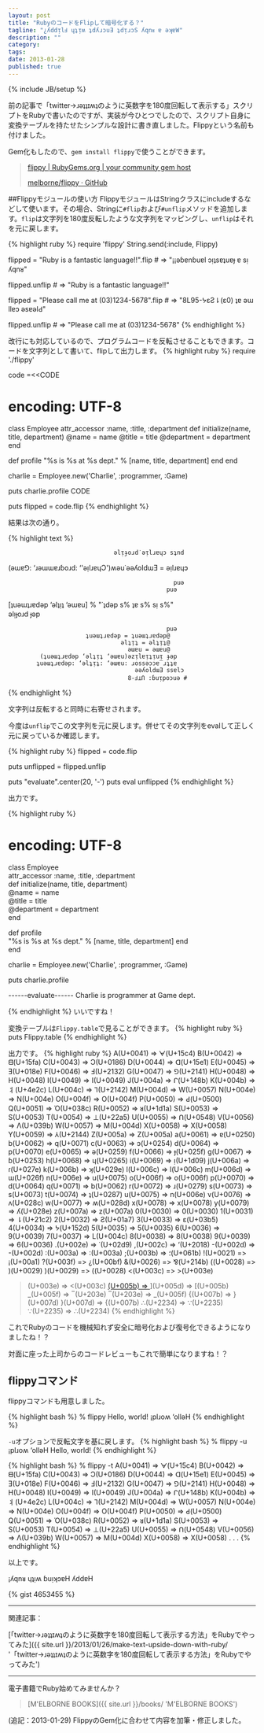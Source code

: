 ```yaml
---
layout: post
title: "RubyのコードをFlipして暗号化する？"
tagline: "¿ʎddᴉlℲ ɥʇᴉʍ ʇdʎɹɔuƎ ʇdᴉɹɔS ʎqnᴚ ɐ əʞɐW"
description: ""
category: 
tags: 
date: 2013-01-28
published: true
---
```

{% include JB/setup %}



前の記事で「twitter→ɹəʇʇɪʍʇのように英数字を180度回転して表示する」スクリプトをRubyで書いたのですが、実装が今ひとつでしたので、スクリプト自身に変換テーブルを持たせたシンプルな設計に書き直しました。Flippyという名前も付けました。

Gem化もしたので、`gem install flippy`で使うことができます。

> [flippy | RubyGems.org | your community gem host](https://rubygems.org/gems/flippy 'flippy | RubyGems.org | your community gem host')
>
> [melborne/flippy · GitHub](https://github.com/melborne/flippy 'melborne/flippy · GitHub')

##Flippyモジュールの使い方
FlippyモジュールはStringクラスにincludeするなどして使います。その場合、Stringに`#flip`および`#unflip`メソッドを追加します。`flip`は文字列を180度反転したような文字列をマッピングし、`unflip`はそれを元に戻します。

{% highlight ruby %}
require 'flippy'
String.send(:include, Flippy)

flipped = "Ruby is a fantastic language!!".flip # => "¡¡əɓɐnɓuɐl ɔᴉʇsɐʇuɐɟ ɐ sᴉ ʎqnᴚ"

flipped.unflip # => "Ruby is a fantastic language!!"

flipped = "Please call me at (03)1234-5678".flip # => "8L95-ᔭεƧ⇂(ε0) ʇɐ əɯ llɐɔ əsɐəlԀ"

flipped.unflip # => "Please call me at (03)1234-5678"
{% endhighlight %}

改行にも対応しているので、プログラムコードを反転させることもできます。コードを文字列として書いて、flipして出力します。
{% highlight ruby %}
require './flippy'

code =<<CODE
# encoding: UTF-8
class Employee
  attr_accessor :name, :title, :department
  def initialize(name, title, department)
    @name = name
    @title = title
    @department = department
  end
  
  def profile
    "%s is %s at %s dept." % [name, title, department]
  end
end

charlie = Employee.new('Charlie', :programmer, :Game)

puts charlie.profile
CODE

puts flipped = code.flip
{% endhighlight %}

結果は次の通り。

{% highlight text %}
                                                      
                                  əlᴉɟoɹd˙əᴉlɹɐɥɔ sʇnd
                                                      
 (əɯɐ⅁: ‘ɹəɯɯɐɹɓoɹd: ‘'əᴉlɹɐɥƆ')ʍəu˙əəʎoldɯƎ = əᴉlɹɐɥɔ
                                                      
                                                   puə
                                                 puə  
[ʇuəɯʇɹɐdəp ‘əlʇᴉʇ ‘əɯɐu] % "˙ʇdəp s% ʇɐ s% sᴉ s%"    
                                         əlᴉɟoɹd ɟəp  
                                                      
                                                 puə  
                          ʇuəɯʇɹɐdəp = ʇuəɯʇɹɐdəp@    
                                    əlʇᴉʇ = əlʇᴉʇ@    
                                      əɯɐu = əɯɐu@    
             (ʇuəɯʇɹɐdəp ‘əlʇᴉʇ ‘əɯɐu)əzᴉlɐᴉʇᴉuᴉ ɟəp  
            ʇuəɯʇɹɐdəp: ‘əlʇᴉʇ: ‘əɯɐu: ɹossəɔɔɐ‾ɹʇʇɐ  
                                        əəʎoldɯƎ ssɐlɔ
                                      8-Ⅎ⊥Ո :ɓuᴉpoɔuə #
{% endhighlight %}

文字列は反転すると同時に右寄せされます。

今度は`unflip`でこの文字列を元に戻します。併せてその文字列をevalして正しく元に戻っているか確認します。

{% highlight ruby %}
flipped = code.flip

puts unflipped = flipped.unflip

puts "evaluate".center(20, '-')
puts eval unflipped
{% endhighlight %}

出力です。

{% highlight ruby %}
# encoding: UTF-8                                      
 class Employee                                        
   attr_accessor :name, :title, :department            
   def initialize(name, title, department)             
     @name = name                                      
     @title = title                                    
     @department = department                          
   end                                                 
                                                       
   def profile                                         
     "%s is %s at %s dept." % [name, title, department]
   end                                                 
 end                                                   
                                                       
 charlie = Employee.new('Charlie', :programmer, :Game) 
                                                       
 puts charlie.profile                                  
                                                        
------evaluate------
Charlie is programmer at Game dept.

{% endhighlight %}
いいですね！

変換テーブルは`Flippy.table`で見ることができます。
{% highlight ruby %}
puts Flippy.table
{% endhighlight %}

出力です。
{% highlight ruby %}
A(U+0041) => ᗄ(U+15c4)
B(U+0042) => ᗺ(U+15fa)
C(U+0043) => Ɔ(U+0186)
D(U+0044) => ᗡ(U+15e1)
E(U+0045) => Ǝ(U+018e)
F(U+0046) => Ⅎ(U+2132)
G(U+0047) => ⅁(U+2141)
H(U+0048) => H(U+0048)
I(U+0049) => I(U+0049)
J(U+004a) => ᒋ(U+148b)
K(U+004b) => 丬(U+4e2c)
L(U+004c) => ⅂(U+2142)
M(U+004d) => W(U+0057)
N(U+004e) => N(U+004e)
O(U+004f) => O(U+004f)
P(U+0050) => Ԁ(U+0500)
Q(U+0051) => Ό(U+038c)
R(U+0052) => ᴚ(U+1d1a)
S(U+0053) => S(U+0053)
T(U+0054) => ⊥(U+22a5)
U(U+0055) => Ո(U+0548)
V(U+0056) => Λ(U+039b)
W(U+0057) => M(U+004d)
X(U+0058) => X(U+0058)
Y(U+0059) => ⅄(U+2144)
Z(U+005a) => Z(U+005a)
a(U+0061) => ɐ(U+0250)
b(U+0062) => q(U+0071)
c(U+0063) => ɔ(U+0254)
d(U+0064) => p(U+0070)
e(U+0065) => ə(U+0259)
f(U+0066) => ɟ(U+025f)
g(U+0067) => ɓ(U+0253)
h(U+0068) => ɥ(U+0265)
i(U+0069) => ᴉ(U+1d09)
j(U+006a) => ɾ(U+027e)
k(U+006b) => ʞ(U+029e)
l(U+006c) => l(U+006c)
m(U+006d) => ɯ(U+026f)
n(U+006e) => u(U+0075)
o(U+006f) => o(U+006f)
p(U+0070) => d(U+0064)
q(U+0071) => b(U+0062)
r(U+0072) => ɹ(U+0279)
s(U+0073) => s(U+0073)
t(U+0074) => ʇ(U+0287)
u(U+0075) => n(U+006e)
v(U+0076) => ʌ(U+028c)
w(U+0077) => ʍ(U+028d)
x(U+0078) => x(U+0078)
y(U+0079) => ʎ(U+028e)
z(U+007a) => z(U+007a)
0(U+0030) => 0(U+0030)
1(U+0031) => ⇂(U+21c2)
2(U+0032) => Ƨ(U+01a7)
3(U+0033) => ε(U+03b5)
4(U+0034) => ᔭ(U+152d)
5(U+0035) => 5(U+0035)
6(U+0036) => 9(U+0039)
7(U+0037) => L(U+004c)
8(U+0038) => 8(U+0038)
9(U+0039) => 6(U+0036)
.(U+002e) => ˙(U+02d9)
,(U+002c) => ‘(U+2018)
-(U+002d) => -(U+002d)
:(U+003a) => :(U+003a)
;(U+003b) => ؛(U+061b)
!(U+0021) => ¡(U+00a1)
?(U+003f) => ¿(U+00bf)
&(U+0026) => ⅋(U+214b)
((U+0028) => )(U+0029)
)(U+0029) => ((U+0028)
<(U+003c) => >(U+003e)
>(U+003e) => <(U+003c)
[(U+005b) => ](U+005d)
](U+005d) => [(U+005b)
_(U+005f) => ‾(U+203e)
‾(U+203e) => _(U+005f)
{(U+007b) => }(U+007d)
}(U+007d) => {(U+007b)
∴(U+2234) => ∵(U+2235)
∵(U+2235) => ∴(U+2234)
{% endhighlight %}


これでRubyのコードを機械知れず安全に暗号化および復号化できるようになりましたね！？

対面に座った上司からのコードレビューもこれで簡単になりますね！？

## flippyコマンド
flippyコマンドも用意しました。

{% highlight bash %}
% flippy Hello, world! 
¡plɹoʍ ‘olləH
{% endhighlight %}

`-u`オプションで反転文字を基に戻します。
{% highlight bash %}
% flippy -u ¡plɹoʍ ‘olləH
Hello, world!
{% endhighlight %}


{% highlight bash %}
% flippy -t
A(U+0041) => ᗄ(U+15c4)
B(U+0042) => ᗺ(U+15fa)
C(U+0043) => Ɔ(U+0186)
D(U+0044) => ᗡ(U+15e1)
E(U+0045) => Ǝ(U+018e)
F(U+0046) => Ⅎ(U+2132)
G(U+0047) => ⅁(U+2141)
H(U+0048) => H(U+0048)
I(U+0049) => I(U+0049)
J(U+004a) => ᒋ(U+148b)
K(U+004b) => 丬(U+4e2c)
L(U+004c) => ⅂(U+2142)
M(U+004d) => W(U+0057)
N(U+004e) => N(U+004e)
O(U+004f) => O(U+004f)
P(U+0050) => Ԁ(U+0500)
Q(U+0051) => Ό(U+038c)
R(U+0052) => ᴚ(U+1d1a)
S(U+0053) => S(U+0053)
T(U+0054) => ⊥(U+22a5)
U(U+0055) => Ո(U+0548)
V(U+0056) => Λ(U+039b)
W(U+0057) => M(U+004d)
X(U+0058) => X(U+0058)
          .
          .
          .
{% endhighlight %}

以上です。

¡ʎqnᴚ ɥʇᴉʍ ɓuᴉʞɔɐH ʎddɐH

{% gist 4653455 %}

---

関連記事：

[「twitter→ɹəʇʇɪʍʇのように英数字を180度回転して表示する方法」をRubyでやってみた]({{ site.url }}/2013/01/26/make-text-upside-down-with-ruby/ '「twitter→ɹəʇʇɪʍʇのように英数字を180度回転して表示する方法」をRubyでやってみた')


---

電子書籍でRuby始めてみませんか？

> [M'ELBORNE BOOKS]({{ site.url }}/books/ 'M'ELBORNE BOOKS')


(追記：2013-01-29) FlippyのGem化に合わせて内容を加筆・修正しました。



